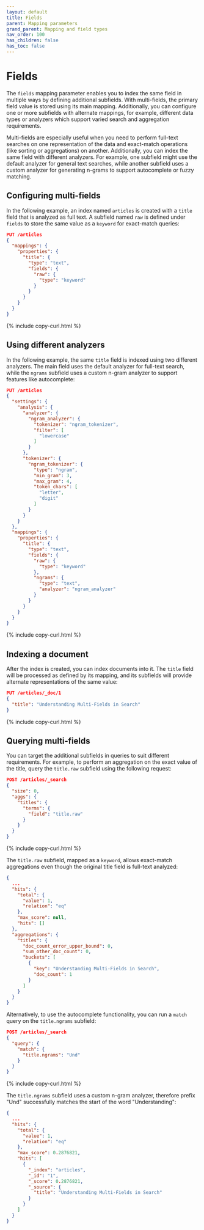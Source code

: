```yaml
---
layout: default
title: Fields
parent: Mapping parameters
grand_parent: Mapping and field types
nav_order: 100
has_children: false
has_toc: false
---
```


# Fields

The `fields` mapping parameter enables you to index the same field in multiple ways by defining additional subfields. With multi-fields, the primary field value is stored using its main mapping. Additionally, you can configure one or more subfields with alternate mappings, for example, different data types or analyzers which support varied search and aggregation requirements.

Multi-fields are especially useful when you need to perform full-text searches on one representation of the data and exact-match operations (like sorting or aggregations) on another. Additionally, you can index the same field with different analyzers. For example, one subfield might use the default analyzer for general text searches, while another subfield uses a custom analyzer for generating n-grams to support autocomplete or fuzzy matching.

## Configuring multi-fields

In the following example, an index named `articles` is created with a `title` field that is analyzed as full text. A subfield named `raw` is defined under `fields` to store the same value as a `keyword` for exact-match queries:

```json
PUT /articles
{
  "mappings": {
    "properties": {
      "title": {
        "type": "text",
        "fields": {
          "raw": {
            "type": "keyword"
          }
        }
      }
    }
  }
}
```
{% include copy-curl.html %}

## Using different analyzers

In the following example, the same `title` field is indexed using two different analyzers. The main field uses the default analyzer for full-text search, while the `ngrams` subfield uses a custom n-gram analyzer to support features like autocomplete:

```json
PUT /articles
{
  "settings": {
    "analysis": {
      "analyzer": {
        "ngram_analyzer": {
          "tokenizer": "ngram_tokenizer",
          "filter": [
            "lowercase"
          ]
        }
      },
      "tokenizer": {
        "ngram_tokenizer": {
          "type": "ngram",
          "min_gram": 3,
          "max_gram": 4,
          "token_chars": [
            "letter",
            "digit"
          ]
        }
      }
    }
  },
  "mappings": {
    "properties": {
      "title": {
        "type": "text",
        "fields": {
          "raw": {
            "type": "keyword"
          },
          "ngrams": {
            "type": "text",
            "analyzer": "ngram_analyzer"
          }
        }
      }
    }
  }
}
```
{% include copy-curl.html %}

## Indexing a document

After the index is created, you can index documents into it. The `title` field will be processed as defined by its mapping, and its subfields will provide alternate representations of the same value:

```json
PUT /articles/_doc/1
{
  "title": "Understanding Multi-Fields in Search"
}
```
{% include copy-curl.html %}

## Querying multi-fields

You can target the additional subfields in queries to suit different requirements. For example, to perform an aggregation on the exact value of the title, query the `title.raw` subfield using the following request:

```json
POST /articles/_search
{
  "size": 0,
  "aggs": {
    "titles": {
      "terms": {
        "field": "title.raw"
      }
    }
  }
}
```
{% include copy-curl.html %}

The `title.raw` subfield, mapped as a `keyword`, allows exact-match aggregations even though the original title field is full-text analyzed:

```json
{
  ...
  "hits": {
    "total": {
      "value": 1,
      "relation": "eq"
    },
    "max_score": null,
    "hits": []
  },
  "aggregations": {
    "titles": {
      "doc_count_error_upper_bound": 0,
      "sum_other_doc_count": 0,
      "buckets": [
        {
          "key": "Understanding Multi-Fields in Search",
          "doc_count": 1
        }
      ]
    }
  }
}
```

Alternatively, to use the autocomplete functionality, you can run a `match` query on the `title.ngrams` subfield:

```json
POST /articles/_search
{
  "query": {
    "match": {
      "title.ngrams": "Und"
    }
  }
}
```
{% include copy-curl.html %}

The `title.ngrams` subfield uses a custom n-gram analyzer, therefore prefix "Und" successfully matches the start of the word "Understanding":

```json
{
  ...
  "hits": {
    "total": {
      "value": 1,
      "relation": "eq"
    },
    "max_score": 0.2876821,
    "hits": [
      {
        "_index": "articles",
        "_id": "1",
        "_score": 0.2876821,
        "_source": {
          "title": "Understanding Multi-Fields in Search"
        }
      }
    ]
  }
}
```
